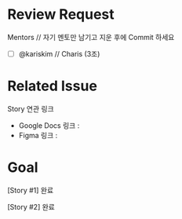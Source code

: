 # Review Request

Mentors
// 자기 멘토만 남기고 지운 후에 Commit 하세요

- [ ] @kariskim // Charis (3조)
# Related Issue

Story 연관 링크

- Google Docs 링크 :
- Figma 링크 : 

# Goal

[Story #1]
완료

[Story #2]
완료